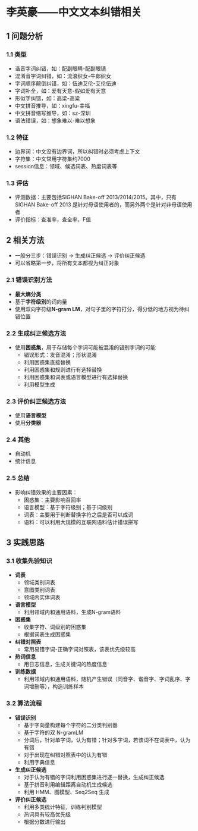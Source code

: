# 李英豪——中文文本纠错相关

## 1 问题分析

### 1.1 类型

- 谐音字词纠错，如：配副眼睛-配副眼镜
- 混淆音字词纠错，如：流浪织女-牛郎织女
- 字词顺序颠倒纠错，如：伍迪艾伦-艾伦伍迪
- 字词补全，如：爱有天意-假如爱有天意
- 形似字纠错，如：高梁-高粱
- 中文拼音推导，如：xingfu-幸福
- 中文拼音缩写推导，如：sz-深圳
- 语法错误，如：想象难以-难以想象

### 1.2 特征

- 边界词：中文没有边界词，所以纠错时必须考虑上下文
- 字符集：中文常用字符集约7000
- session信息：领域、候选词表、热度词表等

### 1.3 评估

- 评测数据：主要包括SIGHAN Bake-off 2013/2014/2015。其中，只有 SIGHAN Bake-off 2013 是针对母语使用者的，而另外两个是针对非母语使用者
- 评价指标：查准率，查全率，F值

## 2 相关方法

- 一般分三步：错误识别 -> 生成纠正候选 -> 评价纠正候选
- 可以省略第一步，将所有文本都视为纠正对象

### 2.1 错误识别方法

- **最大熵分类**
- 基于**字符级别**的词向量
- 使用双向字符级**N-gram LM**，对句子里的字符打分，得分低的地方视为待纠错位置

### 2.2 生成纠正候选方法

- 使用**困惑集**，用于存储每个字词可能被混淆的错别字词的可能
  - 错误形式：发音混淆；形状混淆
  - 利用困惑集直接替换
  - 利用困惑集和规则进行有选择替换
  - 利用困惑集和词表或语言模型进行有选择替换
  - 利用模型生成

### 2.3 评价纠正候选方法

- 使用**语言模型**
- 使用**分类器**

### 2.4 其他

- 自动机
- 统计信息

### 2.5 总结

- 影响纠错效果的主要因素：
  - 困惑集：主要影响召回率
  - 语言模型：基于字符级别；基于词级别
  - 词表：主要用于判断替换字符之后是否可以成词
  - 语料：可以利用大规模的互联网语料估计错误拼写

## 3 实践思路

### 3.1 收集先验知识

- **词表**
  - 领域类别词表
  - 意图类别词表
  - 领域内实体词表
- **语言模型**
  - 利用领域内和通用语料，生成N-gram语料
- **困惑集**
  - 收集字符、词级别的困惑集
  - 根据词表生成困惑集
- **纠错对照表**
  - 常用易错字词-正确字词对照表，该表优先级较高
- **热词信息**
  - 用日志信息，生成关键词的热度信息
- **训练数据**
  - 利用领域内和通用语料，随机产生错误（同音字、谐音字、字词乱序、字词增删等），构造训练样本

### 3.2 算法流程

- **错误识别**
  - 基于字向量构建每个字符的二分类判别器
  - 基于字符的双 N-gramLM
  - 分词后，针对单字词，认为有错；针对多字词，若该词不在词表中，认为有错
  - 对于出现在纠错对照表中的认为有错
  - 利用字典信息
- **生成纠正候选**
  - 对于认为有错的字词利用困惑集进行逐一替换，生成纠正候选
  - 基于拼音利用编辑距离自动机生成候选
  - 利用 HMM、图模型、Seq2Seq 生成
- **评价纠正候选**
  - 利用多类统计特征，训练判别模型
  - 热词具有较高优先级
  - 根据分数进行输出